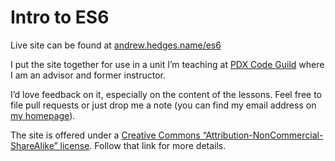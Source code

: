 # Intro to ES6

Live site can be found at [andrew.hedges.name/es6](https://andrew.hedges.name/es6/)

I put the site together for use in a unit I’m teaching at [PDX Code Guild](https://pdxcodeguild.com) where I am an advisor and former instructor.

I’d love feedback on it, especially on the content of the lessons. Feel free to file pull requests or just drop me a note (you can find my email address on [my homepage](https://andrew.hedges.name)).

The site is offered under a [Creative Commons “Attribution-NonCommercial-ShareAlike” license](https://creativecommons.org/licenses/by-nc-sa/4.0/). Follow that link for more details.

